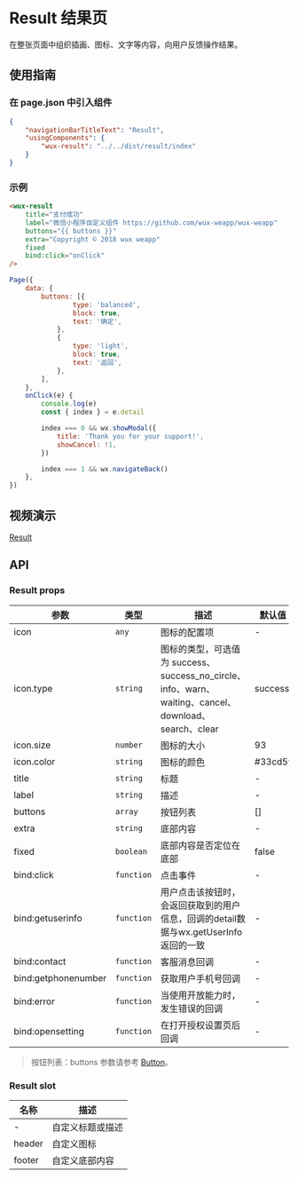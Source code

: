 # Result 结果页

在整张页面中组织插画、图标、文字等内容，向用户反馈操作结果。

## 使用指南

### 在 page.json 中引入组件

```json
{
    "navigationBarTitleText": "Result",
    "usingComponents": {
        "wux-result": "../../dist/result/index"
    }
}
```

### 示例

```html
<wux-result
    title="支付成功"
    label="微信小程序自定义组件 https://github.com/wux-weapp/wux-weapp"
    buttons="{{ buttons }}"
    extra="Copyright © 2018 wux weapp"
    fixed
    bind:click="onClick"
/>
```

```js
Page({
    data: {
        buttons: [{
                type: 'balanced',
                block: true,
                text: '确定',
            },
            {
                type: 'light',
                block: true,
                text: '返回',
            },
        ],
    },
    onClick(e) {
        console.log(e)
        const { index } = e.detail

        index === 0 && wx.showModal({
            title: 'Thank you for your support!',
            showCancel: !1,
        })

        index === 1 && wx.navigateBack()
    },
})
```

## 视频演示

[Result](./_media/result.mp4 ':include :type=iframe width=375px height=667px')

## API

### Result props

| 参数 | 类型 | 描述 | 默认值 |
| --- | --- | --- | --- |
| icon | <code>any</code> | 图标的配置项 | - |
| icon.type | <code>string</code> | 图标的类型，可选值为 success、success_no_circle、info、warn、waiting、cancel、download、search、clear | success |
| icon.size | <code>number</code> | 图标的大小 | 93 |
| icon.color | <code>string</code> | 图标的颜色 | #33cd5f |
| title | <code>string</code> | 标题 | - |
| label | <code>string</code> | 描述 | - |
| buttons | <code>array</code> | 按钮列表 | [] |
| extra | <code>string</code> | 底部内容 | - |
| fixed | <code>boolean</code> | 底部内容是否定位在底部 | false |
| bind:click | <code>function</code> | 点击事件 | - |
| bind:getuserinfo | <code>function</code> | 用户点击该按钮时，会返回获取到的用户信息，回调的detail数据与wx.getUserInfo返回的一致 | - |
| bind:contact | <code>function</code> | 客服消息回调 | - |
| bind:getphonenumber | <code>function</code> | 获取用户手机号回调 | - |
| bind:error | <code>function</code> | 当使用开放能力时，发生错误的回调 | - |
| bind:opensetting | <code>function</code> | 在打开授权设置页后回调 | - |

> 按钮列表：buttons 参数请参考 [Button](button.md)。

### Result slot

| 名称 | 描述 |
| --- | --- |
| - | 自定义标题或描述 |
| header | 自定义图标 |
| footer | 自定义底部内容 |